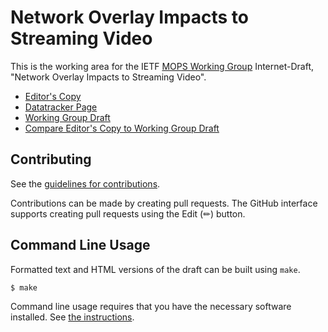 # Network Overlay Impacts to Streaming Video

This is the working area for the IETF [MOPS Working Group](https://datatracker.ietf.org/group/mops/documents/) Internet-Draft, "Network Overlay Impacts to Streaming Video".

* [Editor's Copy](https://ietf-wg-mops.github.io/draft-ietf-mops-network-overlay-impacts/#go.draft-ietf-mops-network-overlay-impacts.html)
* [Datatracker Page](https://datatracker.ietf.org/doc/draft-ietf-mops-network-overlay-impacts)
* [Working Group Draft](https://datatracker.ietf.org/doc/html/draft-ietf-mops-network-overlay-impacts)
* [Compare Editor's Copy to Working Group Draft](https://ietf-wg-mops.github.io/draft-ietf-mops-network-overlay-impacts/#go.draft-ietf-mops-network-overlay-impacts.diff)


## Contributing

See the
[guidelines for contributions](https://github.com/ietf-wg-mops/draft-ietf-mops-network-overlay-impacts/blob/main/CONTRIBUTING.md).

Contributions can be made by creating pull requests.
The GitHub interface supports creating pull requests using the Edit (✏) button.


## Command Line Usage

Formatted text and HTML versions of the draft can be built using `make`.

```sh
$ make
```

Command line usage requires that you have the necessary software installed.  See
[the instructions](https://github.com/martinthomson/i-d-template/blob/main/doc/SETUP.md).

